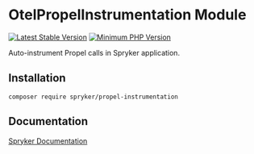 # OtelPropelInstrumentation Module
[![Latest Stable Version](https://poser.pugx.org/spryker/otel-propel-instrumentation/v/stable.svg)](https://packagist.org/packages/spryker/otel-propel-instrumentation)
[![Minimum PHP Version](https://img.shields.io/badge/php-%3E%3D%208.1-8892BF.svg)](https://php.net/)

Auto-instrument Propel calls in Spryker application.

## Installation

```
composer require spryker/propel-instrumentation
```

## Documentation

[Spryker Documentation](https://docs.spryker.com)
